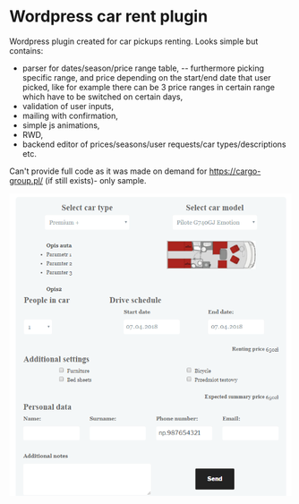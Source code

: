 # Wordpress car rent plugin

Wordpress plugin created for car pickups renting. 
Looks simple but contains:
- parser for dates/season/price range table,
-- furthermore picking specific range, and price depending on the start/end date that user picked, like for example there can be 3 price ranges in certain range which have to be switched on certain days,
- validation of user inputs,
- mailing with confirmation,
- simple js animations,
- RWD,
- backend editor of prices/seasons/user requests/car types/descriptions etc.

Can't provide full code as it was made on demand for https://cargo-group.pl/ (if still exists)- only sample.

![alt text](https://github.com/Volmarg/Wordpress-car-rent-plugin/blob/master/screenshot.png?raw=true)
